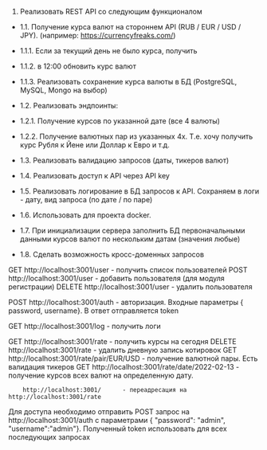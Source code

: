 1. Реализовать REST API со следующим функционалом

+ 1.1. Получение курса валют на стороннем API (RUB / EUR / USD / JPY). (например: https://currencyfreaks.com/)

+ 1.1.1. Если за текущий день не было курса, получить
+ 1.1.2. в 12:00 обновить курс валют
+ 1.1.3. Реализовать сохранение курса валюты в БД (PostgreSQL, MySQL, Mongo на выбор)


+ 1.2. Реализовать эндпоинты:

+ 1.2.1. Получение курсов по указанной дате (все 4 валюты)
+ 1.2.2. Получение валютных пар из указанных 4х. Т.е. хочу получить курс Рубля к Йене или Доллар к Евро и т.д.


+ 1.3. Реализовать валидацию запросов (даты, тикеров валют)

+ 1.4. Реализовать доступ к API через API key

+ 1.5. Реализовать логирование в БД запросов к API. Сохраняем в логи - дату, вид запроса (по дате / по паре)

+ 1.6. Использовать для проекта docker.

+ 1.7. При инициализации сервера заполнить БД первоначальными данными курсов валют по нескольким датам (значения любые)

+ 1.8. Сделать возможность кросс-доменных запросов

GET     http://localhost:3001/user  - получить список пользователей
POST    http://localhost:3001/user  - добавить пользователя (для модуля регистрации)
DELETE  http://localhost:3001/user  - удалить  пользователя

POST    http://localhost:3001/auth  - авторизация. Входные параметры { password, username}. В ответ отправляется token

GET     http://localhost:3001/log   - получить логи 

GET     http://localhost:3001/rate  - получить курсы на сегодня
DELETE  http://localhost:3001/rate  - удалить дневную запись котировок
GET     http://localhost:3001/rate/pair/EUR/USD - получение валютной пары. Есть валидация тикеров
GET     http://localhost:3001/rate/date/2022-02-13 - получение курсов всех валют на определенную дату.

        http://localhost:3001/      - переадресация на http://localhost:3001/rate


Для доступа необходимо отправить POST запрос на http://localhost:3001/auth с параметрами { "password": "admin", "username":"admin"}. Полученный token использовать для всех последующих запросах
